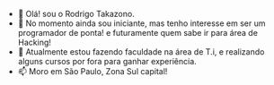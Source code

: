 - 👋 Olá! sou o Rodrigo Takazono. 
- 👀 No momento ainda sou iniciante, mas tenho interesse em ser um programador de ponta! e futuramente quem sabe ir para área de Hacking!
- 🌱 Atualmente estou fazendo faculdade na área de T.i, e realizando alguns cursos por fora para ganhar experiência. 
- 📫 Moro em São Paulo, Zona Sul capital! 

<!---
rodrigotkz/rodrigotkz is a ✨ special ✨ repository because its `README.md` (this file) appears on your GitHub profile.
You can click the Preview link to take a look at your changes.
--->
